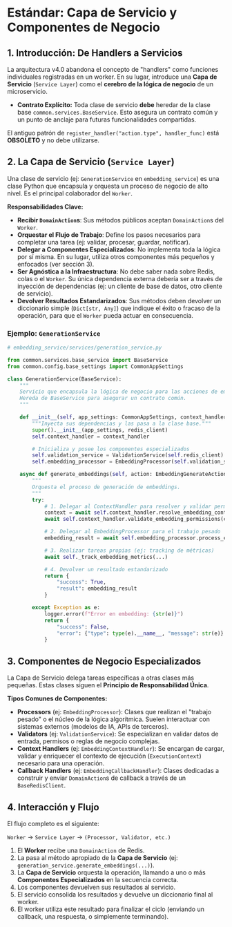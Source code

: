 # Estándar: Capa de Servicio y Componentes de Negocio

## 1. Introducción: De Handlers a Servicios

La arquitectura v4.0 abandona el concepto de "handlers" como funciones individuales registradas en un worker. En su lugar, introduce una **Capa de Servicio** (`Service Layer`) como el **cerebro de la lógica de negocio** de un microservicio.

- **Contrato Explícito:** Toda clase de servicio **debe** heredar de la clase base `common.services.BaseService`. Esto asegura un contrato común y un punto de anclaje para futuras funcionalidades compartidas.

El antiguo patrón de `register_handler("action.type", handler_func)` está **OBSOLETO** y no debe utilizarse.

## 2. La Capa de Servicio (`Service Layer`)

Una clase de servicio (ej: `GenerationService` en `embedding_service`) es una clase Python que encapsula y orquesta un proceso de negocio de alto nivel. Es el principal colaborador del `Worker`.

**Responsabilidades Clave:**

- **Recibir `DomainAction`s**: Sus métodos públicos aceptan `DomainAction`s del `Worker`.
- **Orquestar el Flujo de Trabajo**: Define los pasos necesarios para completar una tarea (ej: validar, procesar, guardar, notificar).
- **Delegar a Componentes Especializados**: No implementa toda la lógica por sí misma. En su lugar, utiliza otros componentes más pequeños y enfocados (ver sección 3).
- **Ser Agnóstica a la Infraestructura**: No debe saber nada sobre Redis, colas o el `Worker`. Su única dependencia externa debería ser a través de inyección de dependencias (ej: un cliente de base de datos, otro cliente de servicio).
- **Devolver Resultados Estandarizados**: Sus métodos deben devolver un diccionario simple (`Dict[str, Any]`) que indique el éxito o fracaso de la operación, para que el `Worker` pueda actuar en consecuencia.

### Ejemplo: `GenerationService`

```python
# embedding_service/services/generation_service.py

from common.services.base_service import BaseService
from common.config.base_settings import CommonAppSettings

class GenerationService(BaseService):
    """
    Servicio que encapsula la lógica de negocio para las acciones de embeddings.
    Hereda de BaseService para asegurar un contrato común.
    """

    def __init__(self, app_settings: CommonAppSettings, context_handler: EmbeddingContextHandler, redis_client=None):
        """Inyecta sus dependencias y las pasa a la clase base."""
        super().__init__(app_settings, redis_client)
        self.context_handler = context_handler

        # Inicializa y posee los componentes especializados
        self.validation_service = ValidationService(self.redis_client)
        self.embedding_processor = EmbeddingProcessor(self.validation_service, self.redis_client)

    async def generate_embeddings(self, action: EmbeddingGenerateAction) -> Dict[str, Any]:
        """
        Orquesta el proceso de generación de embeddings.
        """
        try:
            # 1. Delegar al ContextHandler para resolver y validar permisos
            context = await self.context_handler.resolve_embedding_context(action.execution_context)
            await self.context_handler.validate_embedding_permissions(context, ...)

            # 2. Delegar al EmbeddingProcessor para el trabajo pesado
            embedding_result = await self.embedding_processor.process_embedding_request(action, context)

            # 3. Realizar tareas propias (ej: tracking de métricas)
            await self._track_embedding_metrics(...)

            # 4. Devolver un resultado estandarizado
            return {
                "success": True,
                "result": embedding_result
            }

        except Exception as e:
            logger.error(f"Error en embedding: {str(e)}")
            return {
                "success": False,
                "error": {"type": type(e).__name__, "message": str(e)}
            }
```

## 3. Componentes de Negocio Especializados

La Capa de Servicio delega tareas específicas a otras clases más pequeñas. Estas clases siguen el **Principio de Responsabilidad Única**.

**Tipos Comunes de Componentes:**

- **Processors** (ej: `EmbeddingProcessor`): Clases que realizan el "trabajo pesado" o el núcleo de la lógica algorítmica. Suelen interactuar con sistemas externos (modelos de IA, APIs de terceros).
- **Validators** (ej: `ValidationService`): Se especializan en validar datos de entrada, permisos o reglas de negocio complejas.
- **Context Handlers** (ej: `EmbeddingContextHandler`): Se encargan de cargar, validar y enriquecer el contexto de ejecución (`ExecutionContext`) necesario para una operación.
- **Callback Handlers** (ej: `EmbeddingCallbackHandler`): Clases dedicadas a construir y enviar `DomainAction`s de callback a través de un `BaseRedisClient`.

## 4. Interacción y Flujo

El flujo completo es el siguiente:

`Worker` -> `Service Layer` -> `(Processor, Validator, etc.)`

1.  El **Worker** recibe una `DomainAction` de Redis.
2.  La pasa al método apropiado de la **Capa de Servicio** (ej: `generation_service.generate_embeddings(...)`).
3.  La **Capa de Servicio** orquesta la operación, llamando a uno o más **Componentes Especializados** en la secuencia correcta.
4.  Los componentes devuelven sus resultados al servicio.
5.  El servicio consolida los resultados y devuelve un diccionario final al worker.
6.  El worker utiliza este resultado para finalizar el ciclo (enviando un callback, una respuesta, o simplemente terminando).
